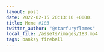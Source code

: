 ```yaml
---
layout: post
date: 2022-02-15 20:13:10 +0000.
title: Meme #183
twitter_author: "@starfuryflames"
local_file: /assets/images/183.mp4
tags: banksy fireball
---
```

